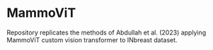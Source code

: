 # MammoViT
Repository replicates the methods of Abdullah et al. (2023) applying MammoViT custom vision transformer to INbreast dataset. 

